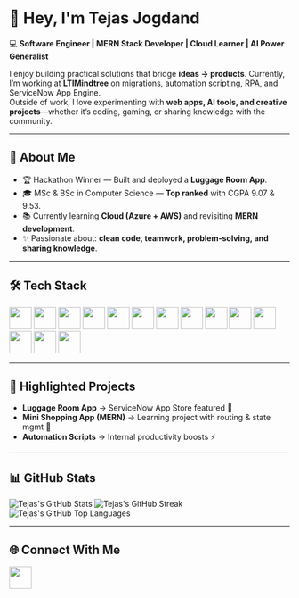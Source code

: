 # 👋 Hey, I'm Tejas Jogdand  

💻 **Software Engineer | MERN Stack Developer | Cloud Learner | AI Power Generalist**  

I enjoy building practical solutions that bridge **ideas → products**. Currently, I’m working at **LTIMindtree** on migrations, automation scripting, RPA, and ServiceNow App Engine.  
Outside of work, I love experimenting with **web apps, AI tools, and creative projects**—whether it’s coding, gaming, or sharing knowledge with the community.  

---

## 🚀 About Me  
- 🏆 Hackathon Winner — Built and deployed a **Luggage Room App**.  
- 🎓 MSc & BSc in Computer Science — **Top ranked** with CGPA 9.07 & 9.53.  
- 📚 Currently learning **Cloud (Azure + AWS)** and revisiting **MERN development**.  
- ✨ Passionate about: **clean code, teamwork, problem-solving, and sharing knowledge**.  

---

## 🛠️ Tech Stack  
<p align="left"> 
  <img src="https://cdn.jsdelivr.net/gh/devicons/devicon/icons/java/java-original.svg" width="40" height="40"/>
  <img src="https://cdn.jsdelivr.net/gh/devicons/devicon/icons/python/python-original.svg" width="40" height="40"/>
  <img src="https://cdn.jsdelivr.net/gh/devicons/devicon/icons/c/c-original.svg" width="40" height="40"/>
  <img src="https://cdn.jsdelivr.net/gh/devicons/devicon/icons/html5/html5-original.svg" width="40" height="40"/>
  <img src="https://cdn.jsdelivr.net/gh/devicons/devicon/icons/css3/css3-original.svg" width="40" height="40"/>
  <img src="https://cdn.jsdelivr.net/gh/devicons/devicon/icons/javascript/javascript-original.svg" width="40" height="40"/>
  <img src="https://cdn.jsdelivr.net/gh/devicons/devicon/icons/react/react-original.svg" width="40" height="40"/>
  <img src="https://cdn.jsdelivr.net/gh/devicons/devicon/icons/bootstrap/bootstrap-original.svg" width="40" height="40"/>
  <img src="https://cdn.jsdelivr.net/gh/devicons/devicon/icons/nodejs/nodejs-original.svg" width="40" height="40"/>
  <img src="https://cdn.jsdelivr.net/gh/devicons/devicon/icons/express/express-original.svg" width="40" height="40"/>
  <img src="https://cdn.jsdelivr.net/gh/devicons/devicon/icons/php/php-original.svg" width="40" height="40"/>
  <img src="https://cdn.jsdelivr.net/gh/devicons/devicon/icons/mongodb/mongodb-original.svg" width="40" height="40"/>
  <img src="https://cdn.jsdelivr.net/gh/devicons/devicon/icons/git/git-original.svg" width="40" height="40"/>
  <img src="https://cdn.jsdelivr.net/gh/devicons/devicon/icons/github/github-original.svg" width="40" height="40"/>
</p>
 
---

## 📌 Highlighted Projects  
- **Luggage Room App** → ServiceNow App Store featured 🛄  
- **Mini Shopping App (MERN)** → Learning project with routing & state mgmt 🛒  
- **Automation Scripts** → Internal productivity boosts ⚡  

---

## 📊 GitHub Stats  
![Tejas's GitHub Stats](https://github-readme-stats.vercel.app/api?username=tejas-jogdand&theme=vue-dark&show_icons=true&hide_border=true&count_private=true)
![Tejas's GitHub Streak](https://github-readme-streak-stats.herokuapp.com/?user=tejas-jogdand&theme=vue-dark&hide_border=true)
![Tejas's GitHub Top Languages](https://github-readme-stats.vercel.app/api/top-langs/?username=tejas-jogdand&theme=vue-dark&show_icons=true&hide_border=true&layout=compact) 

---

## 🌐 Connect With Me  
<p align="left">
  <a href="https://www.linkedin.com/in/tejas-jogdand" target="_blank">
    <img src="https://cdn.jsdelivr.net/gh/devicons/devicon/icons/linkedin/linkedin-original.svg" width="40" height="40"/>
  </a>
</p>

